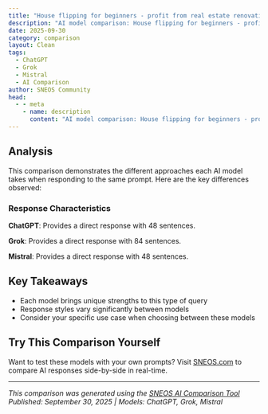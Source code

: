 ```yaml
---
title: "House flipping for beginners - profit from real estate renovation"
description: "AI model comparison: House flipping for beginners - profit from real estate renovation..."
date: 2025-09-30
category: comparison
layout: Clean
tags:
  - ChatGPT
  - Grok
  - Mistral
  - AI Comparison
author: SNEOS Community
head:
  - - meta
    - name: description
      content: "AI model comparison: House flipping for beginners - profit from real estate renovation..."
---
```


<ChatComparison
  title="House flipping for beginners - profit from real estate renovation"
  prompt="House flipping for beginners - profit from real estate renovation"
  :responses='{"ChatGPT": "Certainly! Here\u2019s a beginner-friendly guide on house flipping and how to profit from real estate renovation:\n\n---\n\n### House Flipping for Beginners: Profit from Real Estate Renovation\n\n#### What is House Flipping?\nHouse flipping involves purchasing a property, renovating or improving it, and then selling it quickly for a profit. The goal is to buy low, add value through renovations, and sell high.\n\n---\n\n### Steps to Start House Flipping\n\n#### 1. **Research the Market**\n- Understand the local real estate market trends.\n- Identify neighborhoods with rising property values.\n- Look for properties priced below market value (foreclosures, distressed sales).\n\n#### 2. **Set a Budget**\n- Determine your purchase price range.\n- Account for renovation costs, holding costs (taxes, utilities, insurance), and selling expenses (agent fees, closing costs).\n- Include a buffer for unexpected expenses.\n\n#### 3. **Get Financing**\n- Options include cash, conventional loans, hard money loans, or private investors.\n- Having financing in place before searching is ideal.\n\n#### 4. **Find the Right Property**\n- Look for houses that need cosmetic upgrades rather than major structural repairs.\n- Focus on properties with good bones in desirable locations.\n- Inspect thoroughly or hire a professional inspector.\n\n#### 5. **Plan Renovations**\n- Prioritize updates that increase value and appeal:\n - Kitchen and bathroom remodels\n - New paint and flooring\n - Curb appeal improvements (landscaping, exterior paint)\n- Avoid over-improving beyond neighborhood standards.\n\n#### 6. **Hire Reliable Contractors**\n- Get multiple quotes.\n- Check references and credentials.\n- Communicate clearly on timelines and budget.\n\n#### 7. **Manage the Renovation**\n- Monitor progress regularly.\n- Keep track of costs and timelines.\n- Be prepared to make quick decisions on upgrades or changes.\n\n#### 8. **Stage and List the Property**\n- Clean and declutter.\n- Stage the home to showcase its potential.\n- Price competitively based on market analysis.\n- Use a good real estate agent to maximize exposure.\n\n---\n\n### Tips for Maximizing Profit\n\n- **Buy below market value:** The bigger the discount, the better your profit margin.\n- **Keep renovation costs under control:** Don\u2019t overspend; focus on high ROI improvements.\n- **Sell quickly:** Holding costs eat into profits; aim for a fast sale.\n- **Understand your market:** Know what buyers want in your area.\n- **Build a reliable team:** Good contractors, agents, and inspectors save money and headaches.\n- **Inspect before buying:** Avoid costly surprise repairs.\n\n---\n\n### Risks to Consider\n\n- Market downturns affecting sale prices.\n- Unexpected repair costs.\n- Holding costs if the property doesn\u2019t sell quickly.\n- Financing risks if loans aren\u2019t secured properly.\n\n---\n\n### Conclusion\n\nHouse flipping can be profitable if done with careful research, budgeting, and execution. Start small, learn from each project, and gradually scale up as you gain experience. Always focus on adding value and managing costs effectively to maximize your returns.\n\n---\n\nIf you want, I can also provide a list of recommended books, websites, or tools for house flipping beginners!", "Grok": "House flipping can be a lucrative venture for beginners if done correctly, but it also comes with risks. It involves purchasing a property at a low price, renovating it, and selling it for a profit. Below is a comprehensive guide to house flipping for beginners, focusing on how to profit from real estate renovation:\n\n---\n\n### **1. Understand the Basics of House Flipping**\n- **What is House Flipping?** Buying a distressed or undervalued property, improving it through renovations, and selling it at a higher price for a profit.\n- **Goal:** Maximize profit by buying low, keeping renovation costs controlled, and selling high.\n- **Risks:** Unexpected repair costs, market fluctuations, or longer-than-expected selling times can eat into profits or lead to losses.\n\n---\n\n### **2. Educate Yourself**\nBefore diving in, take time to learn about real estate and renovation:\n- **Read Books or Take Courses:** Some popular books include *The Book on Flipping Houses* by J. Scott or *Flip: How to Find, Fix, and Sell Houses for Profit* by Rick Villani.\n- **Join Real Estate Groups:** Connect with local real estate investors for advice and networking.\n- **Understand the Market:** Research housing trends, pricing, and demand in your target area. Tools like Zillow, Redfin, or local realtor data can help.\n- **Learn Basic Renovation Skills:** Familiarize yourself with common repairs and costs (e.g., painting, flooring, plumbing basics) even if you plan to hire contractors.\n\n---\n\n### **3. Set a Budget and Secure Financing**\n- **Start Small:** As a beginner, focus on a modest fixer-upper rather than a massive project.\n- **Calculate Costs with the 70% Rule:** A common guideline for house flippers is not to pay more than 70% of the after-repair value (ARV) of the property minus repair costs.\n - Example: If ARV is $200,000 and repairs cost $30,000, don\u2019t pay more than $110,000 for the property (70% of $200,000 = $140,000; $140,000 - $30,000 = $110,000).\n- **Financing Options:**\n - **Cash:** Ideal if you have savings, as it avoids interest costs.\n - **Hard Money Loans:** Short-term loans from private lenders, often with higher interest rates but quicker approval.\n - **Conventional Loans or FHA 203k Loans:** These can help finance both the purchase and renovation costs but may have stricter requirements.\n- **Include a Buffer:** Budget at least 10-20% more than expected for unexpected repair costs or delays.\n\n---\n\n### **4. Find the Right Property**\n- **Look for Undervalued Properties:**\n - Foreclosures, auctions, or bank-owned (REO) properties.\n - Homes in need of cosmetic updates (not structural damage, as a beginner).\n - Properties in up-and-coming neighborhoods with potential for appreciation.\n- **Work with a Realtor or Wholesaler:** They can help you find off-market deals or distressed properties.\n- **Avoid Overpaying:** Stick to your budget and avoid emotional decisions when bidding on a property.\n\n---\n\n### **5. Assess Renovation Needs and Costs**\n- **Inspect the Property Thoroughly:** Hire a professional inspector to identify issues (foundation, plumbing, electrical, roof) that could turn into expensive fixes.\n- **Focus on High-ROI Renovations:** Prioritize updates that add the most value for buyers:\n - Kitchen upgrades (new countertops, modern cabinets).\n - Bathroom remodels (new fixtures, fresh tiles).\n - Fresh paint (neutral colors appeal to more buyers).\n - Flooring (hardwood or luxury vinyl plank over dated carpet).\n - Curb appeal (landscaping, exterior paint).\n- **Avoid Over-Improving:** Don\u2019t renovate beyond what the neighborhood supports. A luxury kitchen in a lower-end area won\u2019t yield a good return.\n- **Get Multiple Contractor Quotes:** Compare costs and check references before hiring. Consider doing small tasks yourself (e.g., painting) to save money.\n\n---\n\n### **6. Manage the Renovation Process**\n- **Create a Timeline:** Set realistic deadlines for each phase of the renovation to avoid holding costs (mortgage payments, taxes, utilities) piling up.\n- **Obtain Permits:** Ensure all work complies with local building codes. Unpermitted work can cause issues when selling.\n- **Stick to Budget:** Track expenses closely using spreadsheets or apps like QuickBooks.\n- **Supervise Contractors:** Regularly check on progress to ensure quality and adherence to the timeline.\n\n---\n\n### **7. Price and Sell the Property**\n- **Determine the Right Price:** Work with a realtor or use comparable sales (comps) in the area to set a competitive price based on the ARV.\n- **Stage the Home:** Staging can make the property more appealing to buyers and potentially increase offers. If staging isn\u2019t in the budget, ensure the home is clean and decluttered.\n- **Market Effectively:** Use high-quality photos, list on the Multiple Listing Service (MLS), and consider hosting open houses.\n- **Be Flexible:** If the property isn\u2019t selling, be prepared to lower the price or offer incentives like closing cost contributions.\n\n---\n\n### **8. Calculate Your Profit**\nBefore and after the flip, calculate your potential and actual profit:\n- **Formula for Profit:** Selling Price - (Purchase Price \u002B Renovation Costs \u002B Holding Costs \u002B Selling Costs)\n - Holding Costs: Mortgage payments, insurance, taxes, utilities during the renovation.\n - Selling Costs: Realtor commissions (typically 5-6% of the sale price), closing costs, etc.\n- **Example:** \n - Purchase Price: $100,000\n - Renovation Costs: $30,000\n - Holding Costs: $5,000\n - Selling Costs: $10,000\n - Selling Price: $180,000\n - Profit: $180,000 - ($100,000 \u002B $30,000 \u002B $5,000 \u002B $10,000) = $35,000\n\n---\n\n### **9. Learn from Each Flip**\n- Document what went well and what didn\u2019t (e.g., underestimated costs, delays with contractors).\n- Use lessons learned to improve your process for the next flip.\n- Build a network of reliable contractors, realtors, and lenders to streamline future projects.\n\n---\n\n### **10. Avoid Common Mistakes**\n- **Overestimating ARV:** Be conservative when estimating the selling price.\n- **Underestimating Costs:** Always expect the unexpected, like hidden structural issues.\n- **Ignoring Market Trends:** Flipping in a declining market can result in losses.\n- **Taking Too Long:** The longer you hold the property, the more holding costs accumulate.\n- **Skipping Due Diligence:** Always inspect properties and research the area before buying.\n\n---\n\n### **Additional Tips for Beginners**\n- **Start with Cosmetic Fixes:** Avoid properties needing major structural repairs (foundation, roof) until you gain experience.\n- **Partner Up:** If you lack funds or skills, consider partnering with someone who has complementary expertise or capital.\n- **Build an Emergency Fund:** Have cash reserves for unexpected expenses.\n- **Pay Attention to Taxes:** Profits from flipping may be subject to short-term capital gains tax ( taxed as ordinary income if held less than a year in the U.S.). Consult a tax professional.\n\n---\n\n### **Realistic Expectations**\n- **Time Commitment:** Flipping often takes 3-6 months per project, depending on the scope of renovations.\n- **Profit Margins:** Aim for a 10-20% return on investment after all expenses, though some flips may yield more or less.\n- **Not a Get-Rich-Quick Scheme:** It requires hard work, research, and patience.\n\n---\n\nHouse flipping can be a rewarding way to profit from real estate renovation, but success depends on preparation, budgeting, and execution. Start small, learn as you go, and scale up as you gain confidence and experience. If you\u2019re unsure, consider shadowing an experienced flipper or starting with a less risky rental property investment. \n\nDo you have a specific area or property type in mind, or would you like more details on any of the steps above?", "Mistral": "House flipping can be a lucrative venture, but it requires careful planning, knowledge, and a bit of luck. Here\u0027s a step-by-step guide for beginners to profit from real estate renovation:\n\n### 1. **Educate Yourself**\n - **Research:** Understand the local real estate market, trends, and regulations.\n - **Network:** Join real estate investment groups, attend seminars, and connect with experienced flippers.\n - **Read:** Books like \u0022The Book on Flipping Houses\u0022 by J Scott and \u0022Flip: How to Find, Fix, and Sell Houses for Profit\u0022 by Rick Villani and Clay Davis can be very helpful.\n\n### 2. **Set a Budget**\n - **Financing:** Determine how you will finance the project. Options include cash, loans, or partnerships.\n - **Costs:** Include purchase price, renovation costs, holding costs (utilities, insurance, taxes), and selling costs (real estate agent fees, closing costs).\n\n### 3. **Find the Right Property**\n - **Location:** Look for properties in desirable or up-and-coming neighborhoods.\n - **Condition:** Focus on properties that need cosmetic updates rather than major structural repairs.\n - **Price:** Aim for properties priced below market value. The 70% rule is a common guideline: pay no more than 70% of the after-repair value (ARV) minus the cost of repairs.\n\n### 4. **Conduct a Thorough Inspection**\n - **Professional Help:** Hire a home inspector to identify any hidden issues.\n - **Estimate Repairs:** Get quotes from contractors for all necessary repairs and renovations.\n\n### 5. **Plan the Renovation**\n - **Prioritize:** Focus on high-impact, low-cost improvements like painting, landscaping, and minor kitchen/bathroom updates.\n - **Permits:** Ensure you have all necessary permits before starting work.\n - **Timeline:** Create a realistic timeline for the renovation process.\n\n### 6. **Execute the Renovation**\n - **Contractors:** Hire reliable contractors and manage them closely.\n - **Quality Control:** Regularly inspect the work to ensure it meets your standards.\n - **Stay on Budget:** Monitor costs and avoid scope creep.\n\n### 7. **Market and Sell**\n - **Staging:** Stage the property to make it appealing to buyers.\n - **Pricing:** Price the property competitively based on market conditions.\n - **Marketing:** Use multiple channels (online listings, open houses, social media) to attract buyers.\n - **Real Estate Agent:** Consider hiring a real estate agent to handle the sale.\n\n### 8. **Close the Deal**\n - **Negotiations:** Be prepared to negotiate with potential buyers.\n - **Closing Costs:** Factor in closing costs and ensure all paperwork is in order.\n\n### 9. **Evaluate and Learn**\n - **Profit Analysis:** Calculate your profit and analyze what went well and what could be improved.\n - **Feedback:** Get feedback from buyers and real estate agents to improve future projects.\n\n### Tips for Success:\n - **Patience:** Don\u0027t rush into a deal. Take your time to find the right property.\n - **Flexibility:** Be prepared to adapt your plans as unexpected issues arise.\n - **Continuous Learning:** Stay updated on market trends and new techniques.\n - **Risk Management:** Always have a backup plan and emergency funds.\n\n### Common Mistakes to Avoid:\n - **Overpaying:** Don\u0027t overpay for a property. Stick to your budget.\n - **Underestimating Costs:** Be realistic about renovation costs and timelines.\n - **Ignoring Market Conditions:** Stay aware of market trends and adjust your strategy accordingly.\n - **Poor Quality Work:** Ensure all work is done to a high standard to avoid future issues.\n\nHouse flipping can be a rewarding endeavor, both financially and personally. With careful planning and execution, you can turn a profit and build a successful real estate investment portfolio."}' 
  published-date="22:46"
/>

## Analysis

This comparison demonstrates the different approaches each AI model takes when responding to the same prompt. Here are the key differences observed:

### Response Characteristics

**ChatGPT**: Provides a direct response with 48 sentences. 

**Grok**: Provides a direct response with 84 sentences. 

**Mistral**: Provides a direct response with 48 sentences. 

## Key Takeaways

- Each model brings unique strengths to this type of query
- Response styles vary significantly between models
- Consider your specific use case when choosing between these models

## Try This Comparison Yourself

Want to test these models with your own prompts? Visit [SNEOS.com](https://sneos.com) to compare AI responses side-by-side in real-time.

---

*This comparison was generated using the [SNEOS AI Comparison Tool](https://sneos.com)*
*Published: September 30, 2025 | Models: ChatGPT, Grok, Mistral*
